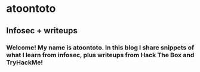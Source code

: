 # atoontoto 
## Infosec + writeups 
### Welcome! My name is atoontoto. In this blog I share snippets of what I learn from infosec, plus writeups from Hack The Box and TryHackMe!

